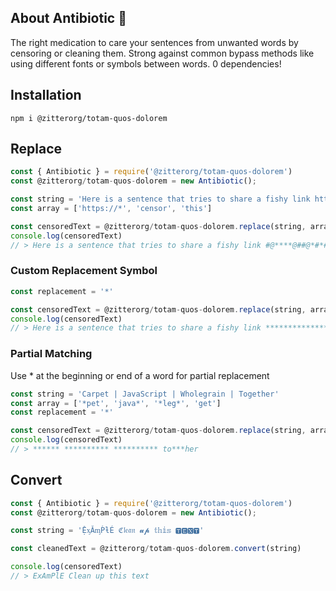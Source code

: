 ## About Antibiotic 💊
The right medication to care your sentences from unwanted words by censoring or cleaning them. Strong against common bypass methods like using different fonts or symbols between words. 0 dependencies!

## Installation
```
npm i @zitterorg/totam-quos-dolorem
```

## Replace
```js
const { Antibiotic } = require('@zitterorg/totam-quos-dolorem')
const @zitterorg/totam-quos-dolorem = new Antibiotic();

const string = 'Here is a sentence that tries to share a fishy link https://example.com/login, but dont worry it will get censored even when you try to bypass it like t-h.1.$, thhhhiiiisss, 𝔱𝔥𝔦𝔰, 𝕥𝕙𝕚𝕤 or ᴛʜɪꜱ.'
const array = ['https://*', 'censor', 'this']

const censoredText = @zitterorg/totam-quos-dolorem.replace(string, array)
console.log(censoredText)
// > Here is a sentence that tries to share a fishy link #@****@##@*#*#***##@*@# but dont worry it will get ***@@#ed even when you try to bypass it like @#*@ #@@# *@@* or #@**
```
### Custom Replacement Symbol
```js
const replacement = '*'

const censoredText = @zitterorg/totam-quos-dolorem.replace(string, array, replacement)
console.log(censoredText)
// > Here is a sentence that tries to share a fishy link *********************** but dont worry it will get ******ed even when you try to bypass it like **** **** **** or ****
```

### Partial Matching
Use * at the beginning or end of a word for partial replacement
```js
const string = 'Carpet | JavaScript | Wholegrain | Together'
const array = ['*pet', 'java*', '*leg*', 'get']
const replacement = '*'

const censoredText = @zitterorg/totam-quos-dolorem.replace(string, array, replacement)
console.log(censoredText)
// > ****** ********** ********** to***her
```

## Convert
```js
const { Antibiotic } = require('@zitterorg/totam-quos-dolorem')
const @zitterorg/totam-quos-dolorem = new Antibiotic();

const string = 'ỆᶍǍᶆṔƚÉ ℭ𝔩𝔢𝔞𝔫 𝓾𝓹 𝕥𝕙𝕚𝕤 🆃🅴🆇🆃'

const cleanedText = @zitterorg/totam-quos-dolorem.convert(string)

console.log(censoredText)
// > ExAmPlE Clean up this text
```
